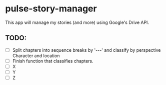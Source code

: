 # pulse-story-manager
This app will manage my stories (and more) using Google's Drive API.

## TODO: 
- [ ] Split chapters into sequence breaks by '---' and classify by perspective Character and location
- [ ] Finish function that classifies chapters.
- [ ] X
- [ ] Y
- [ ] Z